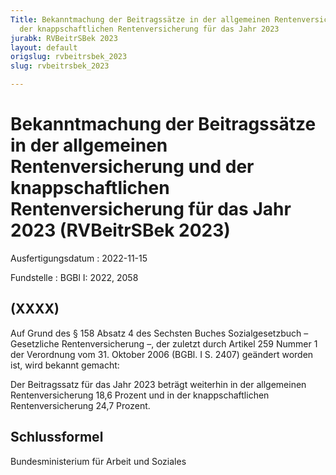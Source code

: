 ```yaml
---
Title: Bekanntmachung der Beitragssätze in der allgemeinen Rentenversicherung und
  der knappschaftlichen Rentenversicherung für das Jahr 2023
jurabk: RVBeitrSBek 2023
layout: default
origslug: rvbeitrsbek_2023
slug: rvbeitrsbek_2023

---
```


# Bekanntmachung der Beitragssätze in der allgemeinen Rentenversicherung und der knappschaftlichen Rentenversicherung für das Jahr 2023 (RVBeitrSBek 2023)

Ausfertigungsdatum
:   2022-11-15

Fundstelle
:   BGBl I: 2022, 2058


## (XXXX)

Auf Grund des § 158 Absatz 4 des Sechsten Buches Sozialgesetzbuch –
Gesetzliche Rentenversicherung –, der zuletzt durch Artikel 259 Nummer
1 der Verordnung vom 31. Oktober 2006 (BGBl. I S. 2407) geändert
worden ist, wird bekannt gemacht:

Der Beitragssatz für das Jahr 2023 beträgt weiterhin in der
allgemeinen Rentenversicherung 18,6 Prozent und in der
knappschaftlichen Rentenversicherung 24,7 Prozent.


## Schlussformel

Bundesministerium für Arbeit und Soziales


